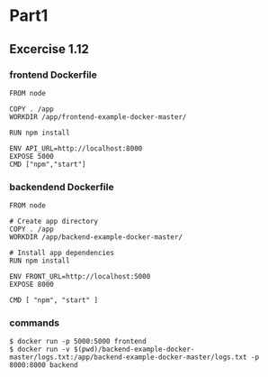 # Part1
## Excercise 1.12

### frontend Dockerfile
```
FROM node

COPY . /app
WORKDIR /app/frontend-example-docker-master/

RUN npm install

ENV API_URL=http://localhost:8000
EXPOSE 5000
CMD ["npm","start"]
```

### backendend Dockerfile
```
FROM node

# Create app directory
COPY . /app
WORKDIR /app/backend-example-docker-master/

# Install app dependencies
RUN npm install

ENV FRONT_URL=http://localhost:5000
EXPOSE 8000

CMD [ "npm", "start" ]
```

### commands
```
$ docker run -p 5000:5000 frontend
$ docker run -v $(pwd)/backend-example-docker-master/logs.txt:/app/backend-example-docker-master/logs.txt -p 8000:8000 backend
```
